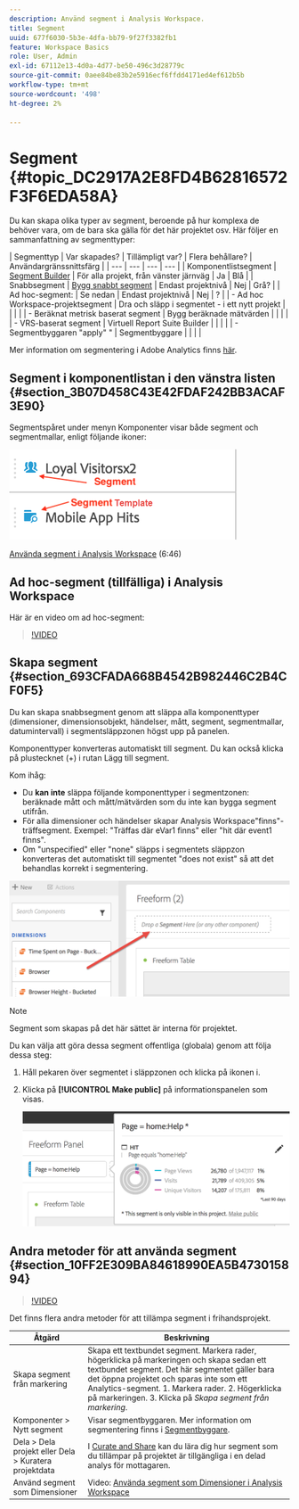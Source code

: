 ```yaml
---
description: Använd segment i Analysis Workspace.
title: Segment
uuid: 677f6030-5b3e-4dfa-bb79-9f27f3382fb1
feature: Workspace Basics
role: User, Admin
exl-id: 67112e13-4d0a-4d77-be50-496c3d28779c
source-git-commit: 0aee84be83b2e5916ecf6ffdd4171ed4ef612b5b
workflow-type: tm+mt
source-wordcount: '498'
ht-degree: 2%

---
```


# Segment {#topic_DC2917A2E8FD4B62816572F3F6EDA58A}

Du kan skapa olika typer av segment, beroende på hur komplexa de behöver vara, om de bara ska gälla för det här projektet osv. Här följer en sammanfattning av segmenttyper:

| Segmenttyp | Var skapades? | Tillämpligt var? | Flera behållare? | Användargränssnittsfärg |
| --- | --- | --- | --- |
| Komponentlistsegment | [Segment Builder](/help/components/segmentation/segmentation-workflow/seg-build.md) | För alla projekt, från vänster järnväg | Ja | Blå |
| Snabbsegment | [Bygg snabbt segment](/help/analyze/analysis-workspace/components/segments/quick-segments.md) | Endast projektnivå | Nej | Grå? |
| Ad hoc-segment: | Se nedan | Endast projektnivå | Nej | ? |
| - Ad hoc Workspace-projektsegment | Dra och släpp i segmentet - i ett nytt projekt |  |  |  |
| - Beräknat metrisk baserat segment | Bygg beräknade mätvärden |  |  |  |
| - VRS-baserat segment | Virtuell Report Suite Builder |  |  |  |
| - Segmentbyggaren &quot;apply&quot; &quot; | Segmentbyggare |  |  |  |

Mer information om segmentering i Adobe Analytics finns [här](/help/components/segmentation/seg-overview.md).

## Segment i komponentlistan i den vänstra listen {#section_3B07D458C43E42FDAF242BB3ACAF3E90}

Segmentspåret under menyn Komponenter visar både segment och segmentmallar, enligt följande ikoner:

![](assets/segment_icons.png)

[Använda segment i Analysis Workspace](https://experienceleague.adobe.com/docs/analytics-learn/tutorials/analysis-workspace/applying-segments/using-segments-in-analysis-workspace.html) (6:46)

## Ad hoc-segment (tillfälliga) i Analysis Workspace

Här är en video om ad hoc-segment:

>[!VIDEO](https://video.tv.adobe.com/v/23978/?quality=12)

## Skapa segment {#section_693CFADA668B4542B982446C2B4CF0F5}

Du kan skapa snabbsegment genom att släppa alla komponenttyper (dimensioner, dimensionsobjekt, händelser, mått, segment, segmentmallar, datumintervall) i segmentsläppzonen högst upp på panelen.

Komponenttyper konverteras automatiskt till segment. Du kan också klicka på plustecknet (+) i rutan Lägg till segment.

Kom ihåg:

* Du **kan inte** släppa följande komponenttyper i segmentzonen: beräknade mått och mått/mätvärden som du inte kan bygga segment utifrån.
* För alla dimensioner och händelser skapar Analysis Workspace&quot;finns&quot;-träffsegment. Exempel: &quot;Träffas där eVar1 finns&quot; eller &quot;hit där event1 finns&quot;.
* Om &quot;unspecified&quot; eller &quot;none&quot; släpps i segmentets släppzon konverteras det automatiskt till segmentet &quot;does not exist&quot; så att det behandlas korrekt i segmentering.

![](assets/segment-dropzone.png)

>[!NOTE]
>
>Segment som skapas på det här sättet är interna för projektet.

Du kan välja att göra dessa segment offentliga (globala) genom att följa dessa steg:

1. Håll pekaren över segmentet i släppzonen och klicka på ikonen i.
1. Klicka på **[!UICONTROL Make public]** på informationspanelen som visas.

   ![](assets/segment-info.png)

## Andra metoder för att använda segment {#section_10FF2E309BA84618990EA5B473015894}

>[!VIDEO](https://video.tv.adobe.com/v/30994/?quality=12)

Det finns flera andra metoder för att tillämpa segment i frihandsprojekt.

| Åtgärd | Beskrivning |
|--- |--- |
| Skapa segment från markering | Skapa ett textbundet segment. Markera rader, högerklicka på markeringen och skapa sedan ett textbundet segment. Det här segmentet gäller bara det öppna projektet och sparas inte som ett Analytics-segment. 1. Markera rader.  2. Högerklicka på markeringen.  3. Klicka på *Skapa segment från markering*. |
| Komponenter > Nytt segment | Visar segmentbyggaren. Mer information om segmentering finns i [Segmentbyggare](https://experienceleague.adobe.com/docs/analytics/components/segmentation/segmentation-workflow/seg-build.html). |
| Dela > Dela projekt eller Dela > Kuratera projektdata | I [Curate and Share](https://experienceleague.adobe.com/docs/analytics/analyze/analysis-workspace/curate-share/curate.html#concept_4A9726927E7C44AFA260E2BB2721AFC6) kan du lära dig hur segment som du tillämpar på projektet är tillgängliga i en delad analys för mottagaren. |
| Använd segment som Dimensioner | Video: [Använda segment som Dimensioner i Analysis Workspace](https://experienceleague.adobe.com/docs/analytics-learn/tutorials/analysis-workspace/applying-segments/using-segments-as-dimensions-in-analysis-workspace.html?lang=en) |


